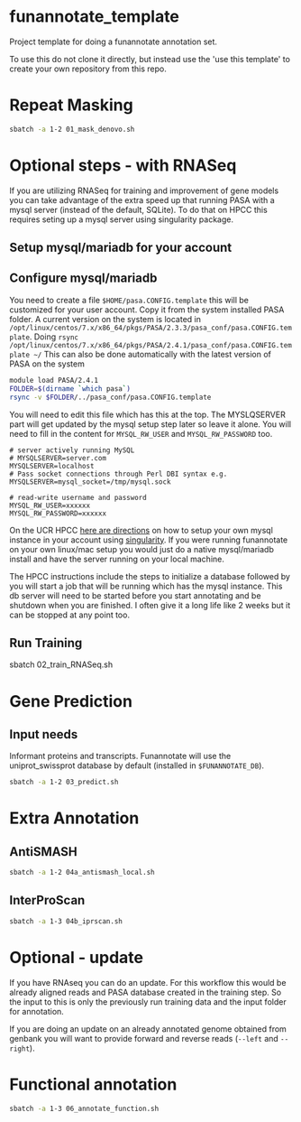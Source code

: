 # funannotate_template
Project template for doing a funannotate annotation set.

To use this do not clone it directly, but instead use the 'use this template' to create your own repository from this repo.

# Repeat Masking

```bash
sbatch -a 1-2 01_mask_denovo.sh
```

# Optional steps - with RNASeq

If you are utilizing RNASeq for training and improvement of gene models you can take advantage of the extra speed up that running PASA with a mysql server (instead of the default, SQLite).  To do that on HPCC this requires seting up a mysql server using singularity package.

## Setup mysql/mariadb for your account

## Configure mysql/mariadb

You need to create a file `$HOME/pasa.CONFIG.template` this will be customized for your user account. Copy it from the system installed PASA folder.
A current version on the system is located in `/opt/linux/centos/7.x/x86_64/pkgs/PASA/2.3.3/pasa_conf/pasa.CONFIG.template`.
Doing `rsync /opt/linux/centos/7.x/x86_64/pkgs/PASA/2.4.1/pasa_conf/pasa.CONFIG.template ~/`
This can also be done automatically with the latest version of PASA on the system
```bash
module load PASA/2.4.1
FOLDER=$(dirname `which pasa`)
rsync -v $FOLDER/../pasa_conf/pasa.CONFIG.template
```

You will need to edit this file which has this at the top. The MYSLQSERVER part will get updated by the mysql setup step later so leave  it alone.
You will need to fill in the content for `MYSQL_RW_USER` and `MYSQL_RW_PASSWORD` too.

```
# server actively running MySQL
# MYSQLSERVER=server.com
MYSQLSERVER=localhost
# Pass socket connections through Perl DBI syntax e.g. MYSQLSERVER=mysql_socket=/tmp/mysql.sock

# read-write username and password
MYSQL_RW_USER=xxxxxx
MYSQL_RW_PASSWORD=xxxxxx
```

On the UCR HPCC [here are directions](https://github.com/ucr-hpcc/hpcc_slurm_examples/tree/master/singularity/mariadb) on how to setup your own mysql instance in your account using [singularity](https://sylabs.io/docs/). If you were running funannotate on your own linux/mac setup you would just do a native mysql/mariadb install and have the server running on your local machine. 

The HPCC instructions include the steps to initialize a database followed by you will start a job that will be running which has the mysql instance. This db server will need to be started before you start annotating and be shutdown when you are finished. I often give it a long life like 2 weeks but it can be stopped at any point too.

## Run Training

sbatch 02_train_RNASeq.sh

# Gene Prediction

## Input needs

Informant proteins and transcripts. Funannotate will use the uniprot_swissprot database by default (installed in `$FUNANNOTATE_DB`).

```bash
sbatch -a 1-2 03_predict.sh
```

# Extra Annotation

## AntiSMASH

```bash
sbatch -a 1-2 04a_antismash_local.sh
```
## InterProScan

```bash
sbatch -a 1-3 04b_iprscan.sh
```

# Optional - update

If you have RNAseq you can do an update. For this workflow this would be already aligned reads and PASA database created in the training step. So the input to this is only the previously run training data and the input folder for annotation.

If you are doing an update on an already annotated genome obtained from genbank you will want to provide forward and reverse reads (`--left` and `--right`).

# Functional annotation

```bash
sbatch -a 1-3 06_annotate_function.sh
```
